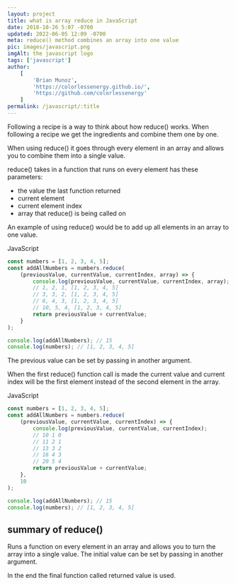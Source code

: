 ```yaml
---
layout: project
title: what is array reduce in JavaScript
date: 2018-10-26 5:07 -0700
updated: 2022-06-05 12:09 -0700
meta: reduce() method combines an array into one value
pic: images/javascript.png
imgAlt: the javascript logo
tags: ['javascript']
author:
    [
        'Brian Munoz',
        'https://colorlessenergy.github.io/',
        'https://github.com/colorlessenergy'
    ]
permalink: /javascript/:title
---
```


Following a recipe is a way to think about how <span class="highlight__code">reduce()</span> works. When following a recipe we get the ingredients and combine them one by one.

When using <span class="highlight__code">reduce()</span> it goes through every element in an array and allows you to combine them into a single value.

<span class="highlight__code">reduce()</span> takes in a function that runs on every element has these parameters:

-   the value the last function returned
-   current element
-   current element index
-   array that <span class="highlight__code">reduce()</span> is being called on

An example of using <span class="highlight__code">reduce()</span> would be to add up all elements in an array to one value.

<p class="highlight__file-desc">JavaScript</p>

```javascript
const numbers = [1, 2, 3, 4, 5];
const addAllNumbers = numbers.reduce(
    (previousValue, currentValue, currentIndex, array) => {
        console.log(previousValue, currentValue, currentIndex, array);
        // 1, 2, 1, [1, 2, 3, 4, 5]
        // 3, 3, 2, [1, 2, 3, 4, 5]
        // 6, 4, 3, [1, 2, 3, 4, 5]
        // 10, 5, 4, [1, 2, 3, 4, 5]
        return previousValue + currentValue;
    }
);

console.log(addAllNumbers); // 15
console.log(numbers); // [1, 2, 3, 4, 5]
```

The previous value can be set by passing in another argument.

When the first <span class="highlight__code">reduce()</span> function call is made the current value and current index will be the first element instead of the second element in the array.

<p class="highlight__file-desc">JavaScript</p>

```javascript
const numbers = [1, 2, 3, 4, 5];
const addAllNumbers = numbers.reduce(
    (previousValue, currentValue, currentIndex) => {
        console.log(previousValue, currentValue, currentIndex);
        // 10 1 0
        // 11 2 1
        // 13 3 2
        // 16 4 3
        // 20 5 4
        return previousValue + currentValue;
    },
    10
);

console.log(addAllNumbers); // 15
console.log(numbers); // [1, 2, 3, 4, 5]
```

## summary of reduce()

Runs a function on every element in an array and allows you to turn the array into a single value. The initial value can be set by passing in another argument.

In the end the final function called returned value is used.
